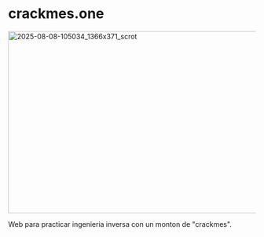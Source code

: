 # crackmes.one

<img width="1366" height="371" alt="2025-08-08-105034_1366x371_scrot" src="https://github.com/user-attachments/assets/ebfbc91f-d41e-4599-8467-a5527cdeee01" />

Web para practicar ingenieria inversa con un monton de "crackmes".

